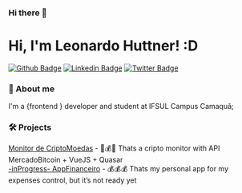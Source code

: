 ### Hi there 👋

# Hi, I'm Leonardo Huttner! :D

[![Github Badge](https://img.shields.io/badge/-Github-000?style=flat-square&logo=Github&logoColor=white&link=https://github.com/leonardohuttner)](https://github.com/leonardohuttner)
[![Linkedin Badge](https://img.shields.io/badge/-LinkedIn-blue?style=flat-square&logo=Linkedin&logoColor=white&link=https://www.linkedin.com/in/leonardo-huttner/)](https://www.linkedin.com/in/leonardo-huttner/)
[![Twitter Badge](https://img.shields.io/badge/-Twitter-1ca0f1?style=flat-square&labelColor=1ca0f1&logo=twitter&logoColor=white&link=https://twitter.com/leonardohutner)](https://twitter.com/leonardohutner)

### 👀 About me
I'm a {frontend } developer and student at IFSUL Campus Camaquã;

### 🛠 Projects
[Monitor de CriptoMoedas](https://leonardohuttner.github.io/monitorpage/) - 💸💰🚀 Thats a cripto monitor with API MercadoBitcoin + VueJS + Quasar
<br>
[-inProgress- AppFinanceiro](https://github.com/leonardohuttner/app-financeiro) - 💰💰💰 Thats my personal app for my expenses control, but it’s not ready yet
<!--
**leonardohuttner/leonardohuttner** is a ✨ _special_ ✨ repository because its `README.md` (this file) appears on your GitHub profile.

Here are some ideas to get you started:

- 🔭 I’m currently working on ...
- 🌱 I’m currently learning ...
- 👯 I’m looking to collaborate on ...
- 🤔 I’m looking for help with ...
- 💬 Ask me about ...
- 📫 How to reach me: ...
- 😄 Pronouns: ...
- ⚡ Fun fact: ...
-->
